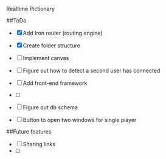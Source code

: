 Realtime Pictionary

##ToDo
- [X] Add Iron router (routing engine)
- [X] Create folder structure
- [ ] Implement canvas
- [ ] Figure out how to detect a second user has connected
- [ ] Add front-end framework
- [ ] 
- [ ] Figure out db schema
- [ ] Button to open two windows for single player



##Future features
- [ ] Sharing links
- [ ] 